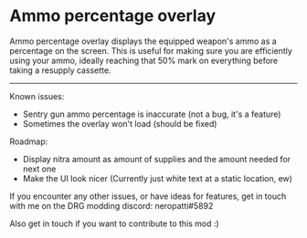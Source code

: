 # Ammo percentage overlay

Ammo percentage overlay displays the equipped weapon's ammo as a percentage on the screen.
This is useful for making sure you are efficiently using your ammo, ideally reaching that 50% mark on everything before taking a resupply cassette.

---------------------------------

Known issues:

 - Sentry gun ammo percentage is inaccurate (not a bug, it's a feature)
 - Sometimes the overlay won't load (should be fixed)

Roadmap:

 - Display nitra amount as amount of supplies and the amount needed for next one
 - Make the UI look nicer (Currently just white text at a static location, ew)


If you encounter any other issues, or have ideas for features, get in touch with me on the DRG modding discord: neropatti#5892

Also get in touch if you want to contribute to this mod :)
